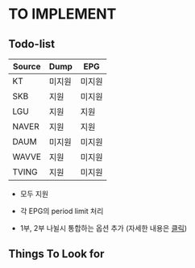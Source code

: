 # TO IMPLEMENT

## Todo-list

| Source | Dump   | EPG    |
| ------ | ------ | ------ |
| KT     | 미지원 | 미지원 |
| SKB    | 지원   | 미지원 |
| LGU    | 지원   | 지원   |
| NAVER  | 지원   | 지원   |
| DAUM   | 미지원 | 미지원 |
| WAVVE  | 지원   | 미지원 |
| TVING  | 지원   | 미지원 |

- 모두 지원

- 각 EPG의 period limit 처리

- 1부, 2부 나뉠시 통합하는 옵션 추가 (자세한 내용은 [클릭](https://www.clien.net/service/board/cm_nas/12566572))

## Things To Look for
